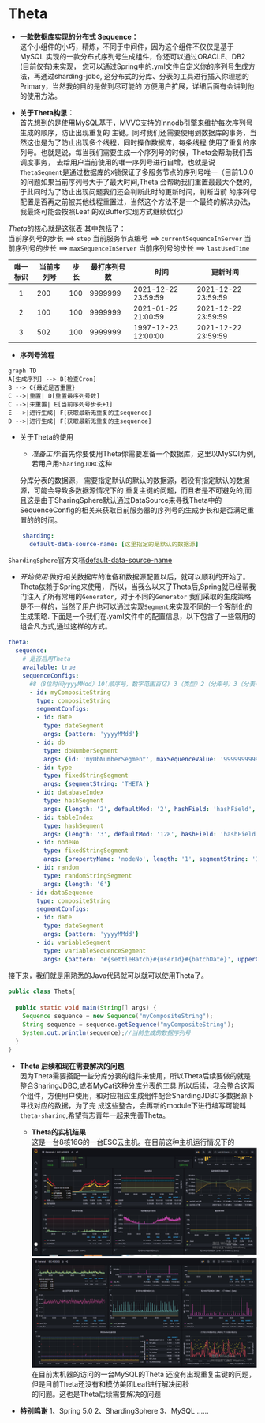 # Theta
 
 - **一款数据库实现的分布式 Sequence：**   
这个小组件的小巧，精炼，不同于中间件，因为这个组件不仅仅是基于MySQL
实现的一款分布式序列号生成组件，你还可以通过ORACLE、DB2 (目前仅有)来实现，
 您可以通过Spring中的.yml文件自定义你的序列号生成方法，再通过sharding-jdbc,
这分布式的分库、分表的工具进行插入你理想的Primary，当然我的目的是做到尽可能的
方便用户扩展，详细后面有会讲到他的使用方法。

 - **关于Theta构思：**  
  首先想到的是使用MySQL基于，MVVC支持的Innodb引擎来维护每次序列号生成的顺序，防止出现重复的
主键。同时我们还需要使用到数据库的事务，当然这也是为了防止出现多个线程，同时操作数据库，每条线程
使用了重复的序列号。也就是说，每当我们需要生成一个序列号的时候，Theta会帮助我们去调度事务，
去给用户当前使用的唯一序列号进行自增，也就是说`ThetaSegment`是通过数据库的`X`锁保证了多服务节点的序列号唯一（目前1.0.0的问题如果当前序列号大于了最大时间,Theta
会帮助我们重置最最大个数的,于此同时为了防止出现问题我们还会判断此时的更新时间，判断当前
的序列号配置是否再之前被其他线程重置过，当然这个方法不是一个最终的解决办法，我最终可能会按照Leaf
的双Buffer实现方式继续优化）

*Theta*的核心就是这张表
其中包括了：    
当前序列号的步长 ==> `step`
当前服务节点编号 ==> `currentSequenceInServer`
当前序列号的步长 ==> `maxSequenceInServer`
当前序列号的步长 ==> `lastUsedTime`

| 唯一标识 | 当前序列号 | 步长 | 最打序列号数  | 时间  | 更新时间 |
|:---------:|-------|-------|-------|-----|------|
|     1     | 200   | 100 | 9999999 | 2021-12-22 23:59:59 |  2021-12-22 23:59:59 |
|     2     | 100   | 100 | 9999999 | 2021-01-22 21:00:59 |  2021-12-22 23:59:59 |
|     3     | 502   | 100 | 9999999 | 1997-12-23 12:00:00 |  2021-12-22 23:59:59 |

- **序列号流程**
```mermaid
graph TD
A[生成序列] --> B[检查Cron]
B --> C{最近是否重置}
C -->|重置| D[重置最序列号数]
C -->|未重置| E[当前序列号步长+1]
E -->|进行生成| F[获取最新无重复的主sequence]
D -->|进行生成| F[获取最新无重复的主sequence]
```
- 关于Theta的使用  
  - *准备工作*:首先你要使用Theta你需要准备一个数据库，这里以MySQl为例,若用户用`SharingJDBC`这种

  分库分表的数据源， 需要指定默认的默认的数据源，若没有指定默认的数据源，可能会导致多数据源情况下的
  重复主键的问题，而且者是不可避免的,而且这是由于SharingSphere默认通过DataSource来寻找Theta中的
  SequenceConfig的相关来获取目前服务器的序列号的生成步长和是否满足重置的的时间。
```yaml
    sharding:
      default-data-source-name: [这里指定的是默认的数据源]
```
 `ShardingSphere`官方文档[default-data-source-name](https://shardingsphere.apache.org/document/4.1.1/en/manual/sharding-jdbc/configuration/config-spring-namespace/#shardingsharding-rule-)

  - *开始使用*:做好相关数据库的准备和数据源配置以后，就可以顺利的开始了。Theta依赖于Spring来使用，
  所以，当我么以来了Theta后,Spring就已经帮我门注入了所有常用的`Generator`，对于不同的`Generator`
  我们采取的生成策略是不一样的，当然了用户也可以通过实现`Segment`来实现不同的一个客制化的生成策略.
  下面是一个我们在.yaml文件中的配置信息，以下包含了一些常用的组合凡方式,通过这样的方式。
  ```yaml
  theta:
    sequence:
      # 是否启用Theta
      available: true 
      sequenceConfigs:
        #8（8位时间yyyyMMdd）10(顺序号，数字范围百亿) 3（类型）2（分库号）3（分表号）4（应用节点号）6（顺序号，百万）。
        - id: myCompositeString
          type: compositeString
          segmentConfigs:
          - id: date
            type: dateSegment
            args: {pattern: 'yyyyMMdd'}
          - id: db
            type: dbNumberSegment
            args: {id: 'myDbNumberSegment', maxSequenceValue: '9999999999', length: '10'}
          - id: type
            type: fixedStringSegment
            args: {segmentString: 'THETA'}
          - id: databaseIndex
            type: hashSegment
            args: {length: '2', defaultMod: '2', hashField: 'hashField', defaultValueField: 'databaseDefaultValue'}
          - id: tableIndex
            type: hashSegment
            args: {length: '3', defaultMod: '128', hashField: 'hashField', startField: 'tableStart'}
          - id: nodeNo
            type: fixedStringSegment
            args: {propertyName: 'nodeNo', length: '1', segmentString: '1'}
          - id: random
            type: randomStringSegment
            args: {length: '6'}
        - id: dataSequence
          type: compositeString
          segmentConfigs:
          - id: date
            type: dateSegment
            args: {pattern: 'yyyyMMdd'}
          - id: variableSegment
            type: variableSequenceSegment
            args: {pattern: '#{settleBatch}#{userId}#{batchDate}', upperCase: 'true'}

 ```
  接下来，我们就是用熟悉的Java代码就可以就可以使用Theta了。

```java
public class Theta{
    
  public static void main(String[] args) {
    Sequence sequence = new Sequence("myCompositeString");
    String sequence = sequence.getSequence("myCompositeString");
    System.out.println(sequence);//当前生成的数据序列号
  }
}
```

- **Theta 后续和现在需要解决的问题**   
  因为Theta需要搭配一些分库分表的组件来使用，所以Theta后续要做的就是整合SharingJDBC,或者MyCat这种分库分表的工具
  所以后续，我会整合这两个组件，方便用户使用，和对应相应生成组件配合ShardingJDBC多数据源下寻找对应的数据，为了完
  成这些整合，会再新的module下进行编写可能叫`theta-sharing`,希望有志青年一起来完善Theta。

  - **Theta的实机结果**  
  这是一台8核16G的一台ESC云主机。在目前这种主机运行情况下的
  ![头](img/202201071453430.jpg)
  ![尾](img/202201071453441.jpg)  
  在目前太机器的访问的一台MySQL的Theta 还没有出现重复主键的问题，但是目前Theta还没有和模仿美团Leaf进行解决闰秒  
  的问题。这也是Theta后续需要解决的问题
- **特别鸣谢** 
  1、Spring 5.0
  2、ShardingSphere
  3、MySQL
  ......

